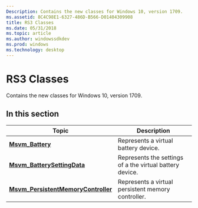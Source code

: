 ```yaml
---
Description: Contains the new classes for Windows 10, version 1709.
ms.assetid: 8C4C98E1-6327-486D-B566-D01404309908
title: RS3 Classes
ms.date: 05/31/2018
ms.topic: article
ms.author: windowssdkdev
ms.prod: windows
ms.technology: desktop
---
```


# RS3 Classes

Contains the new classes for Windows 10, version 1709.

## In this section



| Topic                                                                                  | Description                                                         |
|----------------------------------------------------------------------------------------|---------------------------------------------------------------------|
| [**Msvm\_Battery**](msvm-battery.md)<br/>                                       | Represents a virtual battery device.<br/>                     |
| [**Msvm\_BatterySettingData**](msvm-batterysettingdata.md)<br/>                 | Represents the settings of a the virtual battery device.<br/> |
| [**Msvm\_PersistentMemoryController**](msvm-persistentmemorycontroller.md)<br/> | Represents a virtual persistent memory controller.<br/>       |



 

 

 




